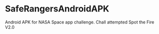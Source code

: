 # SafeRangersAndroidAPK
Android APK for NASA Space app challenge. Chall attempted Spot the Fire V2.0
